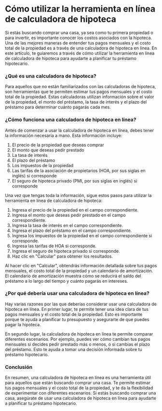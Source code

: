 Cómo utilizar la herramienta en línea de calculadora de hipoteca
================================================================

Si estás buscando comprar una casa, ya sea como tu primera propiedad o para invertir, es importante conocer los costos asociados con la hipoteca. Una de las mejores maneras de entender tus pagos mensuales y el costo total de la propiedad es a través de una calculadora de hipoteca en línea. En este artículo, te guiaremos a través de cómo utilizar la herramienta en línea de calculadora de hipoteca para ayudarte a planificar tu préstamo hipotecario.

### ¿Qué es una calculadora de hipoteca?

Para aquellos que no están familiarizados con las calculadoras de hipoteca, son herramientas que te permiten estimar tus pagos mensuales y el costo total de la propiedad. Estas calculadoras utilizan información sobre el valor de la propiedad, el monto del préstamo, la tasa de interés y el plazo del préstamo para determinar cuánto pagarás cada mes.

### ¿Cómo funciona una calculadora de hipoteca en línea?

Antes de comenzar a usar la calculadora de hipoteca en línea, debes tener la información necesaria a mano. Esta información incluye:

1. El precio de la propiedad que deseas comprar
2. El monto que deseas pedir prestado
3. La tasa de interés
4. El plazo del préstamo
5. Los impuestos de la propiedad
6. Las tarifas de la asociación de propietarios (HOA, por sus siglas en inglés) si corresponde
7. El seguro de hipoteca privado (PMI, por sus siglas en inglés) si corresponde

Una vez que tengas toda la información, sigue estos pasos para utilizar la herramienta en línea de calculadora de hipoteca:

1. Ingresa el precio de la propiedad en el campo correspondiente.
2. Ingresa el monto que deseas pedir prestado en el campo correspondiente.
3. Ingresa la tasa de interés en el campo correspondiente.
4. Ingresa el plazo del préstamo en el campo correspondiente.
5. Ingresa los impuestos de la propiedad en el campo correspondiente si corresponde.
6. Ingresa las tarifas de HOA si corresponde.
7. Ingresa el seguro de hipoteca privado si corresponde.
8. Haz clic en "Calcular" para obtener los resultados.

Al hacer clic en "Calcular", obtendrás información detallada sobre tus pagos mensuales, el costo total de la propiedad y un calendario de amortización. El calendario de amortización muestra cómo se reducirá el saldo del préstamo a lo largo del tiempo y cuánto pagarás en intereses.

### ¿Por qué debería usar una calculadora de hipoteca en línea?

Hay varias razones por las que deberías considerar usar una calculadora de hipoteca en línea. En primer lugar, te permite tener una idea clara de tus pagos mensuales y el costo total de la propiedad. Esto es importante porque te ayuda a planificar tu presupuesto y asegurarte de que puedes pagar la hipoteca.

En segundo lugar, la calculadora de hipoteca en línea te permite comparar diferentes escenarios. Por ejemplo, puedes ver cómo cambian tus pagos mensuales si decides pedir prestado más o menos, o si cambias el plazo del préstamo. Esto te ayuda a tomar una decisión informada sobre tu préstamo hipotecario.

### Conclusión

En resumen, una calculadora de hipoteca en línea es una herramienta útil para aquellos que están buscando comprar una casa. Te permite estimar tus pagos mensuales y el costo total de la propiedad, y te da la flexibilidad de experimentar con diferentes escenarios. Si estás buscando comprar una casa, asegúrate de usar una calculadora de hipoteca en línea para ayudarte a planificar tu préstamo hipotecario.